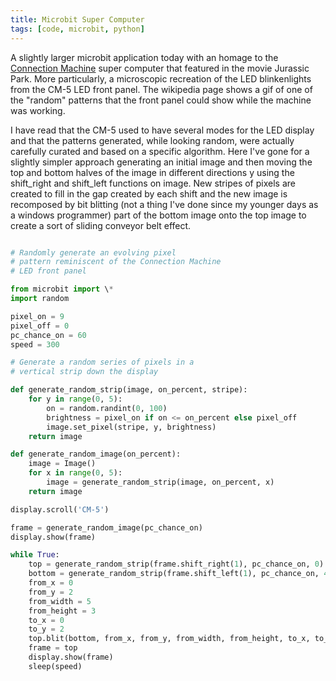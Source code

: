 ```yaml
---
title: Microbit Super Computer
tags: [code, microbit, python]
---
```


A slightly larger microbit application today with an homage to the [Connection Machine](https://en.wikipedia.org/wiki/Connection_Machine)
super computer that featured in the movie Jurassic Park. More particularly, a microscopic recreation of the LED blinkenlights
from the CM-5 LED front panel. The wikipedia page shows a gif of one of the "random" patterns that the front panel could show while
the machine was working.

I have read that the CM-5 used to have several modes for the LED display and that the patterns generated, while looking random,
were actually carefully curated and based on a specific algorithm. Here I've gone for a slightly simpler approach
generating an initial image and then moving the top and bottom halves of the image in different directions y using the shift_right
and shift_left functions on image. New stripes of pixels are created to fill in the gap created by each shift and the new image
is recomposed by bit blitting (not a thing I've done since my younger days as a windows programmer) part of the bottom image
onto the top image to create a sort of sliding conveyor belt effect.

```python

# Randomly generate an evolving pixel
# pattern reminiscent of the Connection Machine
# LED front panel

from microbit import \*
import random

pixel_on = 9
pixel_off = 0
pc_chance_on = 60
speed = 300

# Generate a random series of pixels in a
# vertical strip down the display

def generate_random_strip(image, on_percent, stripe):
    for y in range(0, 5):
        on = random.randint(0, 100)
        brightness = pixel_on if on <= on_percent else pixel_off
        image.set_pixel(stripe, y, brightness)
    return image

def generate_random_image(on_percent):
    image = Image()
    for x in range(0, 5):
        image = generate_random_strip(image, on_percent, x)
    return image

display.scroll('CM-5')

frame = generate_random_image(pc_chance_on)
display.show(frame)

while True:
    top = generate_random_strip(frame.shift_right(1), pc_chance_on, 0)
    bottom = generate_random_strip(frame.shift_left(1), pc_chance_on, 4)
    from_x = 0
    from_y = 2
    from_width = 5
    from_height = 3
    to_x = 0
    to_y = 2
    top.blit(bottom, from_x, from_y, from_width, from_height, to_x, to_y)
    frame = top
    display.show(frame)
    sleep(speed)

```
